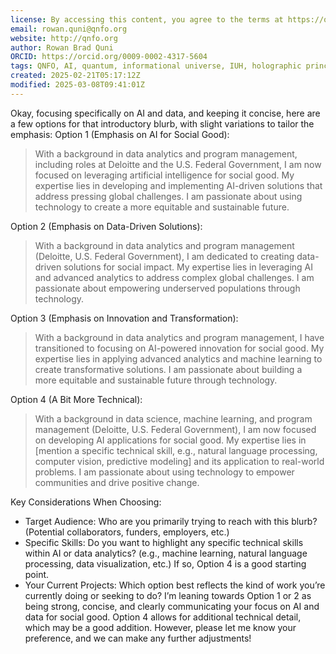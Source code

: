 ```yaml
---
license: By accessing this content, you agree to the terms at https://qnfo.org/LICENSE
email: rowan.quni@qnfo.org
website: http://qnfo.org
author: Rowan Brad Quni
ORCID: https://orcid.org/0009-0002-4317-5604
tags: QNFO, AI, quantum, informational universe, IUH, holographic principle
created: 2025-02-21T05:17:12Z
modified: 2025-03-08T09:41:01Z
---
```


Okay, focusing specifically on AI and data, and keeping it concise, here are a few options for that introductory blurb, with slight variations to tailor the emphasis:
Option 1 (Emphasis on AI for Social Good):

> With a background in data analytics and program management, including roles at Deloitte and the U.S. Federal Government, I am now focused on leveraging artificial intelligence for social good. My expertise lies in developing and implementing AI-driven solutions that address pressing global challenges. I am passionate about using technology to create a more equitable and sustainable future.

Option 2 (Emphasis on Data-Driven Solutions):

> With a background in data analytics and program management (Deloitte, U.S. Federal Government), I am dedicated to creating data-driven solutions for social impact. My expertise lies in leveraging AI and advanced analytics to address complex global challenges. I am passionate about empowering underserved populations through technology.

Option 3 (Emphasis on Innovation and Transformation):

> With a background in data analytics and program management, I have transitioned to focusing on AI-powered innovation for social good. My expertise lies in applying advanced analytics and machine learning to create transformative solutions. I am passionate about building a more equitable and sustainable future through technology.

Option 4 (A Bit More Technical):

> With a background in data science, machine learning, and program management (Deloitte, U.S. Federal Government), I am now focused on developing AI applications for social good. My expertise lies in [mention a specific technical skill, e.g., natural language processing, computer vision, predictive modeling] and its application to real-world problems. I am passionate about using technology to empower communities and drive positive change.

Key Considerations When Choosing:
 - Target Audience: Who are you primarily trying to reach with this blurb? (Potential collaborators, funders, employers, etc.)
 - Specific Skills: Do you want to highlight any specific technical skills within AI or data analytics? (e.g., machine learning, natural language processing, data visualization, etc.) If so, Option 4 is a good starting point.
 - Your Current Projects: Which option best reflects the kind of work you’re currently doing or seeking to do?
I’m leaning towards Option 1 or 2 as being strong, concise, and clearly communicating your focus on AI and data for social good. Option 4 allows for additional technical detail, which may be a good addition. However, please let me know your preference, and we can make any further adjustments!
